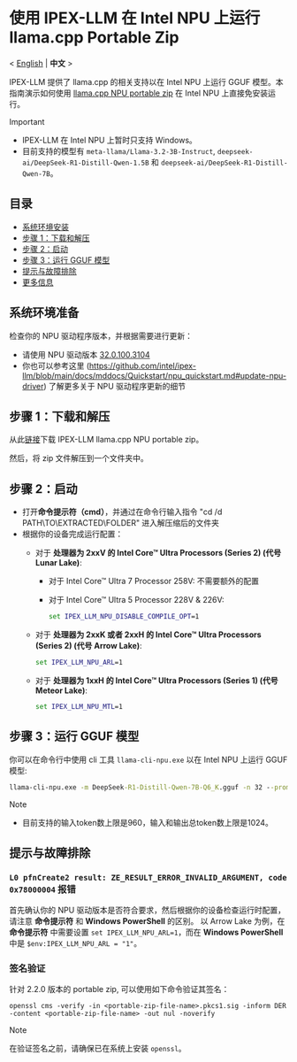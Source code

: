 # 使用 IPEX-LLM 在 Intel NPU 上运行 llama.cpp Portable Zip
<p>
   < <a href='./llama_cpp_npu_portable_zip_quickstart.md'>English</a> | <b>中文</b> >
</p>

IPEX-LLM 提供了 llama.cpp 的相关支持以在 Intel NPU 上运行 GGUF 模型。本指南演示如何使用 [llama.cpp NPU portable zip](https://github.com/intel/ipex-llm/releases/tag/v2.2.0) 在 Intel NPU 上直接免安装运行。

> [!IMPORTANT]
> 
> - IPEX-LLM 在 Intel NPU 上暂时只支持 Windows。
> - 目前支持的模型有 `meta-llama/Llama-3.2-3B-Instruct`, `deepseek-ai/DeepSeek-R1-Distill-Qwen-1.5B` 和 `deepseek-ai/DeepSeek-R1-Distill-Qwen-7B`。


## 目录
- [系统环境安装](#系统环境准备)
- [步骤 1：下载和解压](#步骤-1下载和解压)
- [步骤 2：启动](#步骤-2启动)
- [步骤 3：运行 GGUF 模型](#步骤-3运行-gguf-模型)
- [提示与故障排除](#提示与故障排除)
- [更多信息](npu_quickstart.md)


## 系统环境准备

检查你的 NPU 驱动程序版本，并根据需要进行更新：

- 请使用 NPU 驱动版本 [32.0.100.3104](https://www.intel.com/content/www/us/en/download/794734/838895/intel-npu-driver-windows.html)
- 你也可以参考这里 (https://github.com/intel/ipex-llm/blob/main/docs/mddocs/Quickstart/npu_quickstart.md#update-npu-driver) 了解更多关于 NPU 驱动程序更新的细节

## 步骤 1：下载和解压

从此[链接](https://github.com/intel/ipex-llm/releases/tag/v2.2.0)下载 IPEX-LLM llama.cpp NPU portable zip。

然后，将 zip 文件解压到一个文件夹中。

## 步骤 2：启动

- 打开**命令提示符（cmd）**，并通过在命令行输入指令 "cd /d PATH\TO\EXTRACTED\FOLDER" 进入解压缩后的文件夹
- 根据你的设备完成运行配置：
  - 对于 **处理器为 2xxV 的 Intel Core™ Ultra Processors (Series 2) (代号 Lunar Lake)**:

    - 对于 Intel Core™ Ultra 7 Processor 258V:
        不需要额外的配置

    - 对于 Intel Core™ Ultra 5 Processor 228V & 226V:
        ```cmd
        set IPEX_LLM_NPU_DISABLE_COMPILE_OPT=1
        ```

  - 对于 **处理器为 2xxK 或者 2xxH 的 Intel Core™ Ultra Processors (Series 2) (代号 Arrow Lake)**:
    ```cmd
    set IPEX_LLM_NPU_ARL=1
    ```

  - 对于 **处理器为 1xxH 的 Intel Core™ Ultra Processors (Series 1) (代号 Meteor Lake)**:
    ```cmd
    set IPEX_LLM_NPU_MTL=1
    ```

## 步骤 3：运行 GGUF 模型

你可以在命令行中使用 cli 工具 `llama-cli-npu.exe` 以在 Intel NPU 上运行 GGUF 模型:

```cmd
llama-cli-npu.exe -m DeepSeek-R1-Distill-Qwen-7B-Q6_K.gguf -n 32 --prompt "What is AI?"
```

> [!Note]
> 
> - 目前支持的输入token数上限是960，输入和输出总token数上限是1024。

## 提示与故障排除

### `L0 pfnCreate2 result: ZE_RESULT_ERROR_INVALID_ARGUMENT, code 0x78000004` 报错

首先确认你的 NPU 驱动版本是否符合要求，然后根据你的设备检查运行时配置，请注意 **命令提示符** 和 **Windows PowerShell** 的区别。
以 Arrow Lake 为例，在 **命令提示符** 中需要设置 `set IPEX_LLM_NPU_ARL=1`，而在 **Windows PowerShell** 中是 `$env:IPEX_LLM_NPU_ARL = "1"`。

### 签名验证

针对 2.2.0 版本的 portable zip, 可以使用如下命令验证其签名：

```
openssl cms -verify -in <portable-zip-file-name>.pkcs1.sig -inform DER -content <portable-zip-file-name> -out nul -noverify
```

> [!NOTE]
> 在验证签名之前，请确保已在系统上安装 `openssl`。